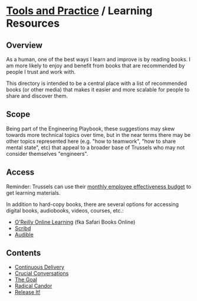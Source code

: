 # [Tools and Practice](../README.md) / Learning Resources

## Overview

As a human, one of the best ways I learn and improve is by reading books. I am more likely to enjoy and benefit from books that are recommended by people I trust and work with.

This directory is intended to be a central place with a list of recommended books (or other media) that makes it easier and more scalable for people to share and discover them.

## Scope

Being part of the Engineering Playbook, these suggestions may skew towards more technical topics over time, but in the near terms there may be other topics represented here (e.g. "how to teamwork", "how to share mental state", etc) that appeal to a broader base of Trussels who may not consider themselves "engineers".

## Access

Reminder: Trussels can use their [monthly employee effectiveness budget](https://docs.google.com/document/d/1hvie-sPwZgOw8U7W2qmCk6dzWf7TYX28_CRfFCWL_FI/edit) to get learning materials.

In addition to hard-copy books, there are several options for accessing digital books, audiobooks, videos, courses, etc.:
* [O'Reilly Online Learning](https://www.oreilly.com/online-learning/individuals.html) (fka Safari Books Online)
* [Scribd](https://www.scribd.com/)
* [Audible](https://www.audible.com/)


## Contents

* [Continuous Delivery](./continuous_delivery.md)
* [Crucial Conversations](./crucial_conversations.md)
* [The Goal](./goal.md)
* [Radical Candor](./radical_candor.md)
* [Release It!](./release_it.md)
